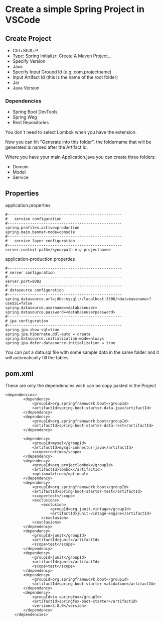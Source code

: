 
# Create a simple Spring Project in VSCode

## Create Project

- Ctrl+Shift+P
- Type: Spring Initializr: Create A Maven Project...
- Specify Version
- Java
- Specify Input Groupd Id (e.g. com.projectname)
- Input Artifact Id (this is the name of the root folder)
- Jar
- Java Version

### Dependencies

- Spring Boot DevTools
- Spring Weg
- Rest Repositories

You don´t need to select Lombok when you have the extension.

Now you can hit "Generate into this folder", the foldername that will be generated is named after the Artifact Id.

Where you have your main Application.java you can create three folders:

- Domain
- Model 
- Service

## Properties

application.properties
```
#---------------------------------------------------
#   service configuration
#---------------------------------------------------
spring.profiles.active=production
spring.main.banner-mode=console
#---------------------------------------------------
#   service layer configuration
#---------------------------------------------------
server.context-path=/<yourpath e.g projectname>
```

application-production.properties
```
#---------------------------------------------------
# server configuration
#---------------------------------------------------
server.port=8082
#---------------------------------------------------
# datasource configuration
#---------------------------------------------------
spring.datasource.url=jdbc:mysql://localhost:3306/<databasename>?useSSL=false
spring.datasource.username=<databaseuser>
spring.datasource.password=<databaseuserpassword>
#---------------------------------------------------
# jpa configuration
#---------------------------------------------------
spring.jpa.show-sql=true
spring.jpa.hibernate.ddl-auto = create
spring.datasource.initialization-mode=always
spring.jpa.defer-datasource-initialization = true
```
You can put a data.sql file with some sample data in the same folder and it will automatically fill the tables.


## pom.xml

These are only the dependencies wich can be copy pasted in the Project

```
<dependencies>
        <dependency>
            <groupId>org.springframework.boot</groupId>
            <artifactId>spring-boot-starter-data-jpa</artifactId>
        </dependency>
        <dependency>
            <groupId>org.springframework.boot</groupId>
            <artifactId>spring-boot-starter-data-rest</artifactId>
        </dependency>

        <dependency>
            <groupId>mysql</groupId>
            <artifactId>mysql-connector-java</artifactId>
            <scope>runtime</scope>
        </dependency>
        <dependency>
            <groupId>org.projectlombok</groupId>
            <artifactId>lombok</artifactId>
            <optional>true</optional>
        </dependency>
        <dependency>
            <groupId>org.springframework.boot</groupId>
            <artifactId>spring-boot-starter-test</artifactId>
            <scope>test</scope>
            <exclusions>
                <exclusion>
                    <groupId>org.junit.vintage</groupId>
                    <artifactId>junit-vintage-engine</artifactId>
                </exclusion>
            </exclusions>
        </dependency>
        <dependency>
            <groupId>junit</groupId>
            <artifactId>junit</artifactId>
            <scope>test</scope>
        </dependency>
        <dependency>
            <groupId>junit</groupId>
            <artifactId>junit</artifactId>
            <scope>test</scope>
        </dependency>
        <dependency>
            <groupId>org.springframework.boot</groupId>
            <artifactId>spring-boot-starter-validation</artifactId>
        </dependency>
        <dependency>
            <groupId>io.springfox</groupId>
            <artifactId>springfox-boot-starter</artifactId>
            <version>3.0.0</version>
        </dependency>
    </dependencies>
```


